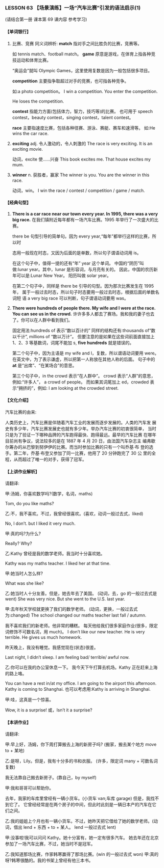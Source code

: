 ### LESSON 63 【场景演练】一场“汽车比赛”引发的语法启示(1)

(请结合第一册 课本第 69 课内容 参考学习)

#### 【单词银行】

1. 比赛、竞赛 同义词辨析:
    **match** 指对手之间比胜负的比赛，竞赛等。

   如 tennis match、football match。
    **game** 原意是游戏，在体育上指各种竞技运动和体育比赛。

   “奥运会”就叫 Olympic Games，这里使用复数是因为一般包括很多项目。

   **competition** 主要指争取超过对手的竞赛，也可指各种竞争。

   如:a photo competition。
   I win a competition.
   You enter the competition.

   He loses the competition.

   **contest** 指能力方面(包括体力，智力，技巧等)的比赛。
   也可用于 speech contest，beauty contest，singing contest，talent contest。

   **race** 主要指速度比赛，包括各种径赛、游泳、赛艇、赛车和速滑等。 如:He wins the car race.

2. **exciting** adj. 令人激动的，令人刺激的 The race is very exciting.
   It is an exciting movie.

   动词，excite 使......兴奋 This book excites me.
   That house excites my mum.

3. **winner** n. 获胜者，赢家 The winner is you.
   You are the winner in this race.

   动词，win。
   I win the race / contest / competition / game / match.

#### 【经典句型】

1. **There is a car race near our town every year. In 1995, there was a very big race.** 在我们镇附近每年都有一场汽车比赛。1995 年举行了一次盛大的比赛。

    there be 句型引导的简单句。因为 every year,“每年”都举行这样的比赛，所以时

   态用一般现在时态，又因为后面的是单数，所以句子谓语动词用 is。

   在这个句子中，值得一提的还有“年” year 这个单词。 中国的“阴历”叫做:lunar year。其中，lunar 是形容词，与月亮有关的。 因此，中国的农历新年可以是:Lunar New Year。
   阳历叫做 solar year。

   在第二个句子中，同样是 there be 引导的句型。因为那次比赛发生在 1995 年， 属于一般过去时态，所以句子时态要用一般过去时态，根据后面的单数名词短 语 a very big race 可以判断，句子谓语动词要用 was。

2. **There were hundreds of people there. My wife and I were at the race.
    You can see us in the crowd.** 许许多多人都去了赛场。我和我的妻子也去了。你可以在人群中看到我们。

   固定用法:hundreds of 表示“数以百计的”
   同样的结构还有:thousands of“数以千计”, millions of “数以万计”。 但要注意的是如果在这些词前面直接加上 1、2、3 等基数词，词尾不能加 s, **five hundreds** 就是错误的。

   第二个句子中，因为主语是 my wife and I，复数，所以谓语动词要用 were。 在英文中，为了表示谦虚，所以把第一人称放在其他人称的后面。 句子中的 **at** 是“出席”、“在某场合”的意思。

   第三个句子中，in the crowd 表示“在人群中”。
   crowd 表示“人群”的意思，例如:“许多人”， a crowd of people。 而如果其词尾加上 ed，crowded 表示“拥挤的”，例如:
   I am looking at the crowded street.

#### 【文化介绍】

汽车比赛的由来:

人类历史上，汽车比赛是伴随着汽车工业的发展而逐步发展的。人类的汽车发 展史有多少年，汽车比赛发展史也就有多少年。举办汽车比赛的初衷很简单， 当时只是为了验证一下哪种品牌的汽车跑得最快、跑得最远。最早的汽车比赛 在哪年目前尚有争议，说法较多的是在 1887 年 4 月 20 日，由法国汽车杂志主 编弗歇尔筹办的从巴黎到努伊伊的比赛。而当时参加比赛的只有一个叫乔基·布 登的选手。第二年，乔基·布登又参加了同一比赛，他用了 20 分钟跑完了 30 公 里的全程，从而超过了唯一的对手，获得了冠军。

#### 【上讲作业解析】

请翻译:

甲:汤姆，你喜欢数学吗?(数学，名词，maths) 

Tom, do you like maths?

乙:不，我不喜欢。不过，我曾经很喜欢。(喜欢，动词一般过去式，liked) 

No, I don’t. but I liked it very much.

甲:真的吗?为什么?

Really? Why?

乙:Kathy 曾经是我的数学老师。我当时十分喜欢她。 

Kathy was my maths teacher. I liked her at that time.

甲:她当时人怎么样?

What was she like?

乙:她当时人十分友善。但是，她去年去了美国。 (动词，去，go 的一般过去式是 went)
She was very nice. But she went to the U.S. last year.

甲:去年秋天学校就更换了我们的数学老师。 (动词，更换，一般过去式为:changed)
The school changed our maths teacher last fall / autumn.

我不喜欢我们的新老师。他非常的糟糕。 每天他给我们很多家庭作业(很多，限定词修饰不可数名词，用 much)。 I don’t like our new teacher. He is very terrible.
 He gives us much homework.

昨天晚上，我没有睡觉。我感觉现在(状态)很差。

Last night, I didn’t sleep. I am feeling bad/ terrible/ awful now.

乙:你可以在我的办公室休息一下。 我今天下午打算去机场。Kathy 正在赶来上海的路上咯。 

You can have a rest in/at my office.
I am going to the airport this afternoon.
Kathy is coming to Shanghai.
也可以考虑用:Kathy is arriving in Shanghai.

甲:哇，这真是一个惊喜。

Wow, it is a surprise! 或，Isn’t it a surprise?

#### 【本讲作业】

请翻译:

甲:早上好，汤姆，你下周打算搬去上海的新房子吗? (搬家，搬去某个地方 move to + 某地)

乙:是呀，Lily。但是，我有十分多的书和衣服。 (许多，限定词 many + 可数名词复数)

我无法靠自己搬去新房子。(靠自己，by myself)

甲:我和哥哥可以帮助你。

去年，我家的车库里曾经有一辆小货车。(小货车 van;车库 garage) 但是，我找不到它了。 它曾经经常是在两个房子的中间，但此时此刻是一辆日本产的汽车在它们之间。

乙:我的姐姐上个月也有一辆小货车。不过，她昨天把它借给了她的数学老师。(动词，借出 lend + 东西 + to + 某人。 lend 一般过去式 lent) 

甲:没事啦!我可以问问 Kathy。她十分富有，她一定有很多汽车。 她去年还在北京参加了一场汽车比赛，不过，她当时不是冠军。 

乙:我知道那场比赛，作家韩寒赢得了那场比赛。(win 的一般过去式 won) 甲:真的呀?韩寒很酷的。我的书架上曾经有他三本书。